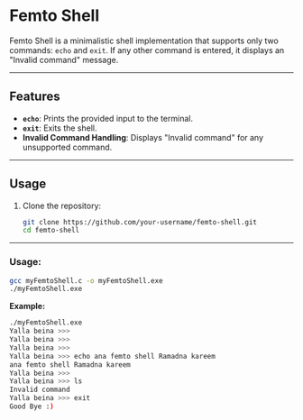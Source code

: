 # Femto Shell

Femto Shell is a minimalistic shell implementation that supports only two commands: `echo` and `exit`. If any other command is entered, it displays an "Invalid command" message.

---

## Features

- **`echo`**: Prints the provided input to the terminal.
- **`exit`**: Exits the shell.
- **Invalid Command Handling**: Displays "Invalid command" for any unsupported command.

---

## Usage

1. Clone the repository:
   ```bash
   git clone https://github.com/your-username/femto-shell.git
   cd femto-shell
 ---

### Usage:
```bash
gcc myFemtoShell.c -o myFemtoShell.exe
./myFemtoShell.exe
```
**Example:**
```bash
./myFemtoShell.exe 
Yalla beina >>> 
Yalla beina >>> 
Yalla beina >>> 
Yalla beina >>> echo ana femto shell Ramadna kareem                 
ana femto shell Ramadna kareem
Yalla beina >>> 
Yalla beina >>> ls
Invalid command
Yalla beina >>> exit
Good Bye :)
```




